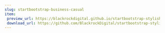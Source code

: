 ```yaml
---
slug: startbootstrap-business-casual
item:
 preview_url: https://blackrockdigital.github.io/startbootstrap-stylish-portfolio/
 download_url: https://github.com/BlackrockDigital/startbootstrap-stylish-portfolio/archive/gh-pages.zip
---
```

